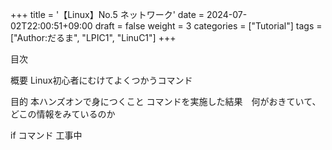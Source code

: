 +++
title = '【Linux】No.5 ネットワーク'
date = 2024-07-02T22:00:51+09:00
draft = false
weight = 3
categories = ["Tutorial"]
tags = ["Author:だるま", "LPIC1", "LinuC1"]
+++

目次

概要 Linux初心者にむけてよくつかうコマンド

目的
本ハンズオンで身につくこと
コマンドを実施した結果　何がおきていて、どこの情報をみているのか

if コマンド 
工事中
